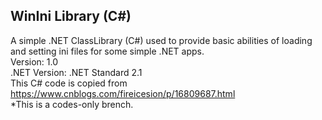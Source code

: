 ## WinIni Library (C#)
A simple .NET ClassLibrary (C#) used to provide basic abilities of loading and setting ini files for some simple .NET apps.<br>
Version: 1.0<br>
.NET Version: .NET Standard 2.1<br>
This C# code is copied from https://www.cnblogs.com/fireicesion/p/16809687.html<br>
*This is a codes-only brench.
